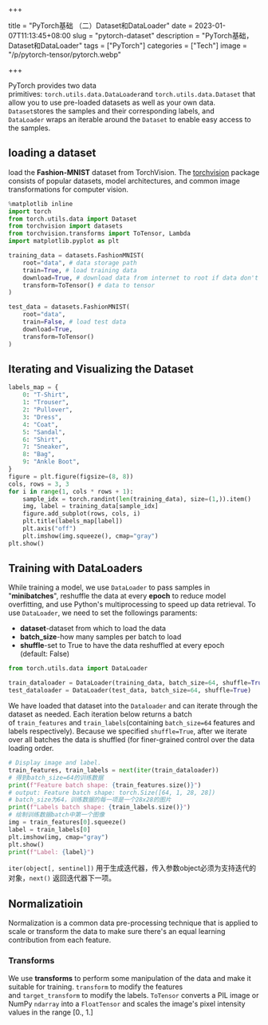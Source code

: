 +++

title = "PyTorch基础 （二）Dataset和DataLoader"
date = 2023-01-07T11:13:45+08:00
slug = "pytorch-dataset"
description = "PyTorch基础，Dataset和DataLoader"
tags = ["PyTorch"]
categories = ["Tech"]
image = "/p/pytorch-tensor/pytorch.webp"

+++

PyTorch provides two data primitives: `torch.utils.data.DataLoader`and `torch.utils.data.Dataset` that allow you to use pre-loaded datasets as well as your own data.
`Dataset`stores the samples and their corresponding labels, and `DataLoader` wraps an iterable around the `Dataset` to enable easy access to the samples.
## loading a dataset
load the **Fashion-MNIST** dataset from TorchVision.
The [torchvision](https://pytorch.org/vision/stable/index.html#module-torchvision) package consists of popular datasets, model architectures, and common image transformations for computer vision.
```python
%matplotlib inline
import torch
from torch.utils.data import Dataset
from torchvision import datasets
from torchvision.transforms import ToTensor, Lambda
import matplotlib.pyplot as plt

training_data = datasets.FashionMNIST(
    root="data", # data storage path
    train=True, # load training data
    download=True, # download data from internet to root if data don't found at root
    transform=ToTensor() # data to tensor
)

test_data = datasets.FashionMNIST(
    root="data",
    train=False, # load test data
    download=True,
    transform=ToTensor()
)
```
## Iterating and Visualizing the Dataset
```python
labels_map = {
    0: "T-Shirt",
    1: "Trouser",
    2: "Pullover",
    3: "Dress",
    4: "Coat",
    5: "Sandal",
    6: "Shirt",
    7: "Sneaker",
    8: "Bag",
    9: "Ankle Boot",
}
figure = plt.figure(figsize=(8, 8))
cols, rows = 3, 3
for i in range(1, cols * rows + 1):
    sample_idx = torch.randint(len(training_data), size=(1,)).item()
    img, label = training_data[sample_idx]
    figure.add_subplot(rows, cols, i)
    plt.title(labels_map[label])
    plt.axis("off")
    plt.imshow(img.squeeze(), cmap="gray")
plt.show()
```
## Training with DataLoaders
While training a model, we use `DataLoader` to pass samples in "**minibatches**", reshuffle the data at every **epoch** to reduce model overfitting, and use Python's multiprocessing to speed up data retrieval.
To use `DataLoader`, we need to set the followings paraments:
- **dataset**-dataset from which to load the data
- **batch_size**-how many samples per batch to load
- **shuffle**-set to True to have the data reshuffled at every epoch (default: False)
```python
from torch.utils.data import DataLoader

train_dataloader = DataLoader(training_data, batch_size=64, shuffle=True)
test_dataloader = DataLoader(test_data, batch_size=64, shuffle=True)
```
We have loaded that dataset into the `Dataloader` and can iterate through the dataset as needed. Each iteration below returns a batch of `train_features` and `train_labels`(containing `batch_size=64` features and labels respectively). Because we specified `shuffle=True`, after we iterate over all batches the data is shuffled (for finer-grained control over the data loading order.
```python
# Display image and label.
train_features, train_labels = next(iter(train_dataloader))
# 得到batch_size=64的训练数据
print(f"Feature batch shape: {train_features.size()}")
# output: Feature batch shape: torch.Size([64, 1, 28, 28])
# batch_size为64，训练数据的每一项是一个28x28的图片
print(f"Labels batch shape: {train_labels.size()}")
# 绘制训练数据batch中第一个图像
img = train_features[0].squeeze()
label = train_labels[0]
plt.imshow(img, cmap="gray")
plt.show()
print(f"Label: {label}")
```
`iter(object[, sentinel])` 用于生成迭代器，传入参数object必须为支持迭代的对象，`next()` 返回迭代器下一项。
## Normalizatioin
Normalization is a common data pre-processing technique that is applied to scale or transform the data to make sure there's an equal learning contribution from each feature.
### Transforms
We use **transforms** to perform some manipulation of the data and make it suitable for training.
`transform` to modify the features and `target_transform` to modify the labels.
`ToTensor` converts a PIL image or NumPy `ndarray` into a `FloatTensor` and scales the image's pixel intensity values in the range [0., 1.]